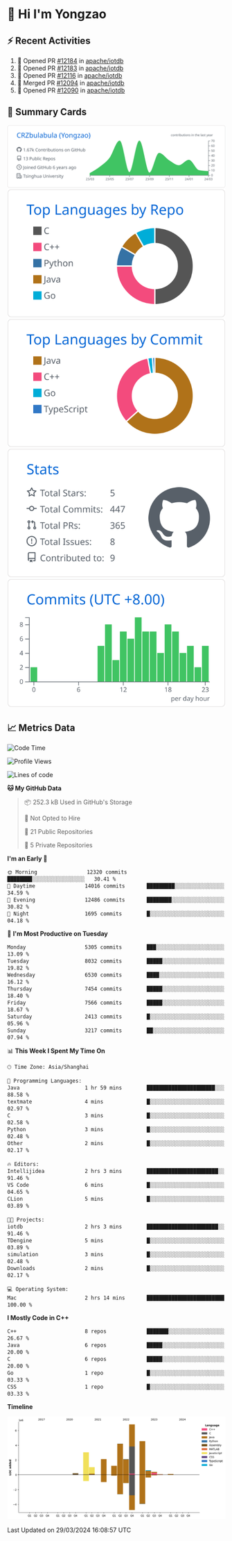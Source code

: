 # 👋 Hi I'm Yongzao

## ⚡ Recent Activities
<!--START_SECTION:activity-->
1. 💪 Opened PR [#12184](https://github.com/apache/iotdb/pull/12184) in [apache/iotdb](https://github.com/apache/iotdb)
2. 💪 Opened PR [#12183](https://github.com/apache/iotdb/pull/12183) in [apache/iotdb](https://github.com/apache/iotdb)
3. 💪 Opened PR [#12116](https://github.com/apache/iotdb/pull/12116) in [apache/iotdb](https://github.com/apache/iotdb)
4. 🎉 Merged PR [#12094](https://github.com/apache/iotdb/pull/12094) in [apache/iotdb](https://github.com/apache/iotdb)
5. 💪 Opened PR [#12090](https://github.com/apache/iotdb/pull/12090) in [apache/iotdb](https://github.com/apache/iotdb)
<!--END_SECTION:activity-->

## 🎑 Summary Cards

[![](https://raw.githubusercontent.com/CRZbulabula/CRZbulabula/main/profile-summary-card-output/github/0-profile-details.svg)](https://github.com/vn7n24fzkq/github-profile-summary-cards)
[![](https://raw.githubusercontent.com/CRZbulabula/CRZbulabula/main/profile-summary-card-output/github/1-repos-per-language.svg)](https://github.com/vn7n24fzkq/github-profile-summary-cards) [![](https://raw.githubusercontent.com/CRZbulabula/CRZbulabula/main/profile-summary-card-output/github/2-most-commit-language.svg)](https://github.com/vn7n24fzkq/github-profile-summary-cards)
[![](https://raw.githubusercontent.com/CRZbulabula/CRZbulabula/main/profile-summary-card-output/github/3-stats.svg)](https://github.com/vn7n24fzkq/github-profile-summary-cards) [![](https://raw.githubusercontent.com/CRZbulabula/CRZbulabula/main/profile-summary-card-output/github/4-productive-time.svg)](https://github.com/vn7n24fzkq/github-profile-summary-cards)

## 📈 Metrics Data

<!--START_SECTION:waka-->
![Code Time](http://img.shields.io/badge/Code%20Time-604%20hrs%2020%20mins-blue)

![Profile Views](http://img.shields.io/badge/Profile%20Views-0-blue)

![Lines of code](https://img.shields.io/badge/From%20Hello%20World%20I%27ve%20Written-26.4%20million%20lines%20of%20code-blue)

**🐱 My GitHub Data** 

> 📦 252.3 kB Used in GitHub's Storage 
 > 
> 🚫 Not Opted to Hire
 > 
> 📜 21 Public Repositories 
 > 
> 🔑 5 Private Repositories 
 > 
**I'm an Early 🐤** 

```text
🌞 Morning                12320 commits       ████████░░░░░░░░░░░░░░░░░   30.41 % 
🌆 Daytime                14016 commits       █████████░░░░░░░░░░░░░░░░   34.59 % 
🌃 Evening                12486 commits       ████████░░░░░░░░░░░░░░░░░   30.82 % 
🌙 Night                  1695 commits        █░░░░░░░░░░░░░░░░░░░░░░░░   04.18 % 
```
📅 **I'm Most Productive on Tuesday** 

```text
Monday                   5305 commits        ███░░░░░░░░░░░░░░░░░░░░░░   13.09 % 
Tuesday                  8032 commits        █████░░░░░░░░░░░░░░░░░░░░   19.82 % 
Wednesday                6530 commits        ████░░░░░░░░░░░░░░░░░░░░░   16.12 % 
Thursday                 7454 commits        █████░░░░░░░░░░░░░░░░░░░░   18.40 % 
Friday                   7566 commits        █████░░░░░░░░░░░░░░░░░░░░   18.67 % 
Saturday                 2413 commits        █░░░░░░░░░░░░░░░░░░░░░░░░   05.96 % 
Sunday                   3217 commits        ██░░░░░░░░░░░░░░░░░░░░░░░   07.94 % 
```


📊 **This Week I Spent My Time On** 

```text
🕑︎ Time Zone: Asia/Shanghai

💬 Programming Languages: 
Java                     1 hr 59 mins        ██████████████████████░░░   88.58 % 
textmate                 4 mins              █░░░░░░░░░░░░░░░░░░░░░░░░   02.97 % 
C                        3 mins              █░░░░░░░░░░░░░░░░░░░░░░░░   02.58 % 
Python                   3 mins              █░░░░░░░░░░░░░░░░░░░░░░░░   02.48 % 
Other                    2 mins              █░░░░░░░░░░░░░░░░░░░░░░░░   02.17 % 

🔥 Editors: 
Intellijidea             2 hrs 3 mins        ███████████████████████░░   91.46 % 
VS Code                  6 mins              █░░░░░░░░░░░░░░░░░░░░░░░░   04.65 % 
CLion                    5 mins              █░░░░░░░░░░░░░░░░░░░░░░░░   03.89 % 

🐱‍💻 Projects: 
iotdb                    2 hrs 3 mins        ███████████████████████░░   91.46 % 
TDengine                 5 mins              █░░░░░░░░░░░░░░░░░░░░░░░░   03.89 % 
simulation               3 mins              █░░░░░░░░░░░░░░░░░░░░░░░░   02.48 % 
Downloads                2 mins              █░░░░░░░░░░░░░░░░░░░░░░░░   02.17 % 

💻 Operating System: 
Mac                      2 hrs 14 mins       █████████████████████████   100.00 % 
```

**I Mostly Code in C++** 

```text
C++                      8 repos             ███████░░░░░░░░░░░░░░░░░░   26.67 % 
Java                     6 repos             █████░░░░░░░░░░░░░░░░░░░░   20.00 % 
C                        6 repos             █████░░░░░░░░░░░░░░░░░░░░   20.00 % 
Go                       1 repo              █░░░░░░░░░░░░░░░░░░░░░░░░   03.33 % 
CSS                      1 repo              █░░░░░░░░░░░░░░░░░░░░░░░░   03.33 % 
```



**Timeline**

![Lines of Code chart](https://raw.githubusercontent.com/CRZbulabula/CRZbulabula/main/assets/bar_graph.png)


 Last Updated on 29/03/2024 16:08:57 UTC
<!--END_SECTION:waka-->

